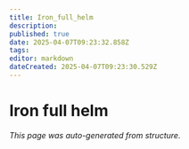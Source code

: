 ```yaml
---
title: Iron_full_helm
description: 
published: true
date: 2025-04-07T09:23:32.858Z
tags: 
editor: markdown
dateCreated: 2025-04-07T09:23:30.529Z
---
```


# Iron full helm

*This page was auto-generated from structure.*